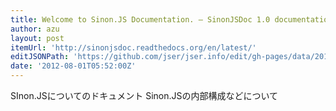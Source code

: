 ```yaml
---
title: Welcome to Sinon.JS Documentation. — SinonJSDoc 1.0 documentation
author: azu
layout: post
itemUrl: 'http://sinonjsdoc.readthedocs.org/en/latest/'
editJSONPath: 'https://github.com/jser/jser.info/edit/gh-pages/data/2012/08/index.json'
date: '2012-08-01T05:52:00Z'
---
```

SInon.JSについてのドキュメント
Sinon.JSの内部構成などについて
